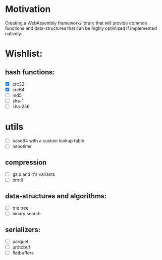 # Motivation
Creating a WebAssembly framework/library that will provide common functions and data-structures that can be highly optimized if implemented natively.

# Wishlist:

## hash functions:
- [x] crc32
- [x] crc64
- [ ] md5
- [ ] sha-1
- [ ] sha-256

# utils
- [ ] base64 with a custom lookup table
- [ ] nanotime

## compression
- [ ] gzip and it's variants
- [ ] brotli

## data-structures and algorithms:
- [ ] trie tree
- [ ] binary search

## serializers:
- [ ] parquet
- [ ] protobuf
- [ ] flatbuffers

